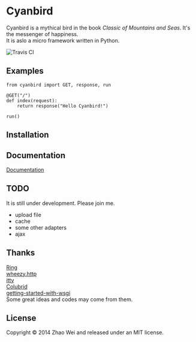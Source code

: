 Cyanbird
========
Cyanbird is a mythical bird in the book *Classic of Mountains and Seas*. It's the messenger of happiness.  
It is aslo a micro framework written in Python.  

![Travis CI](https://travis-ci.org/zhaov/cyanbird.png?branch=master)

Examples
--------
    from cyanbird import GET, response, run

    @GET("/")
    def index(request):
        return response("Hello Cyanbird!")

    run()

Installation
------------

Documentation
------------
[Documentation](https://github.com/zhaov/cyanbird/wiki/_pages)  

TODO
----
It is still under development. Please join me.

* upload file
* cache
* some other adapters
* ajax

Thanks
------
[Ring](https://github.com/ring-clojure/ring)  
[wheezy.http](https://bitbucket.org/akorn/wheezy.http)  
[itty](https://github.com/toastdriven/itty)  
[Colubrid](http://wsgiarea.pocoo.org/colubrid/downloads/)  
[getting-started-with-wsgi](http://lucumr.pocoo.org/2007/5/21/getting-started-with-wsgi/)  
Some great ideas and codes may come from them.

License
-------
Copyright © 2014 Zhao Wei and released under an MIT license.
